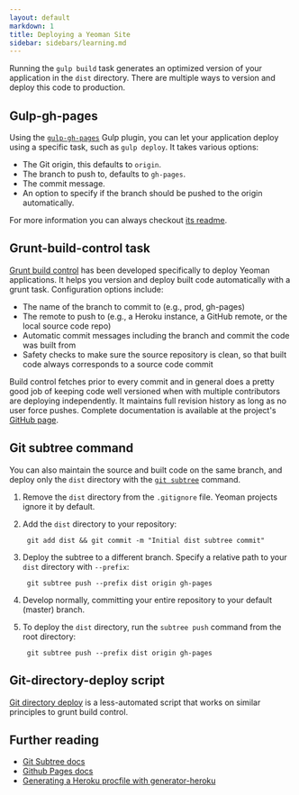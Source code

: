 ```yaml
---
layout: default
markdown: 1
title: Deploying a Yeoman Site
sidebar: sidebars/learning.md
---
```


Running the `gulp build` task generates an optimized version of your application in the `dist` directory. There are multiple ways to version and deploy this code to production.

## Gulp-gh-pages

Using the [`gulp-gh-pages`](https://www.npmjs.com/package/gulp-gh-pages) Gulp plugin, you can let your application deploy using a specific task, such as `gulp deploy`. It takes various options:

* The Git origin, this defaults to `origin`.
* The branch to push to, defaults to `gh-pages`.
* The commit message.
* An option to specify if the branch should be pushed to the origin automatically.

For more information you can always checkout [its readme](https://github.com/shinnn/gulp-gh-pages#readme).

## Grunt-build-control task

[Grunt build control](https://github.com/robwierzbowski/grunt-build-control) has been developed specifically to deploy Yeoman applications. It helps you version and deploy built code automatically with a grunt task. Configuration options include:

- The name of the branch to commit to (e.g., prod, gh-pages)
- The remote to push to (e.g., a Heroku instance, a GitHub remote, or the local source code repo)
- Automatic commit messages including the branch and commit the code was built from
- Safety checks to make sure the source repository is clean, so that built code always corresponds to a source code commit

Build control fetches prior to every commit and in general does a pretty good job of keeping code well versioned when with multiple contributors are deploying independently. It maintains full revision history as long as no user force pushes. Complete documentation is available at the project's [GitHub page](https://github.com/robwierzbowski/grunt-build-control).

## Git subtree command

You can also maintain the source and built code on the same branch, and deploy only the `dist` directory with the [`git subtree`](https://github.com/apenwarr/git-subtree) command.

1. Remove the `dist` directory from the `.gitignore` file. Yeoman projects ignore it by default.
2. Add the `dist` directory to your repository:

        git add dist && git commit -m "Initial dist subtree commit"

3. Deploy the subtree to a different branch. Specify a relative path to your `dist` directory with `--prefix`:

        git subtree push --prefix dist origin gh-pages

4. Develop normally, committing your entire repository to your default (master) branch.
5. To deploy the `dist` directory, run the `subtree push` command from the root directory:

        git subtree push --prefix dist origin gh-pages

## Git-directory-deploy script

[Git directory deploy](https://github.com/X1011/git-directory-deploy) is a less-automated script that works on similar principles to grunt build control.

## Further reading

- [Git Subtree docs](https://github.com/git/git/blob/master/contrib/subtree/git-subtree.txt)
- [Github Pages docs](https://help.github.com/articles/user-organization-and-project-pages/)
- [Generating a Heroku procfile with generator-heroku](https://github.com/passy/generator-heroku)
